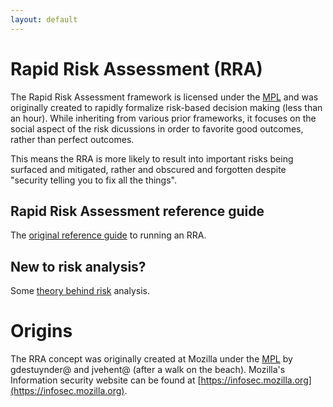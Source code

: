```yaml
---
layout: default
---
```


# Rapid Risk Assessment (RRA)

The Rapid Risk Assessment framework is licensed under the [MPL](LICENSE) and was originally created to rapidly formalize risk-based decision making (less than an hour). While inheriting from various prior frameworks, it focuses on the social aspect of the risk dicussions in order to favorite good outcomes, rather than perfect outcomes.

This means the RRA is more likely to result into important risks being surfaced and mitigated, rather and obscured and forgotten despite "security telling you to fix all the things".


## Rapid Risk Assessment reference guide

The [original reference guide](rapid_risk_assessment.md) to running an RRA.


## New to risk analysis?

Some [theory behind risk](assessing_security_risk.md) analysis.


# Origins

The RRA concept was originally created at Mozilla under the [MPL](LICENSE) by gdestuynder@ and jvehent@ (after a walk on the beach). Mozilla's Information security website can be found at [https://infosec.mozilla.org](https://infosec.mozilla.org).

